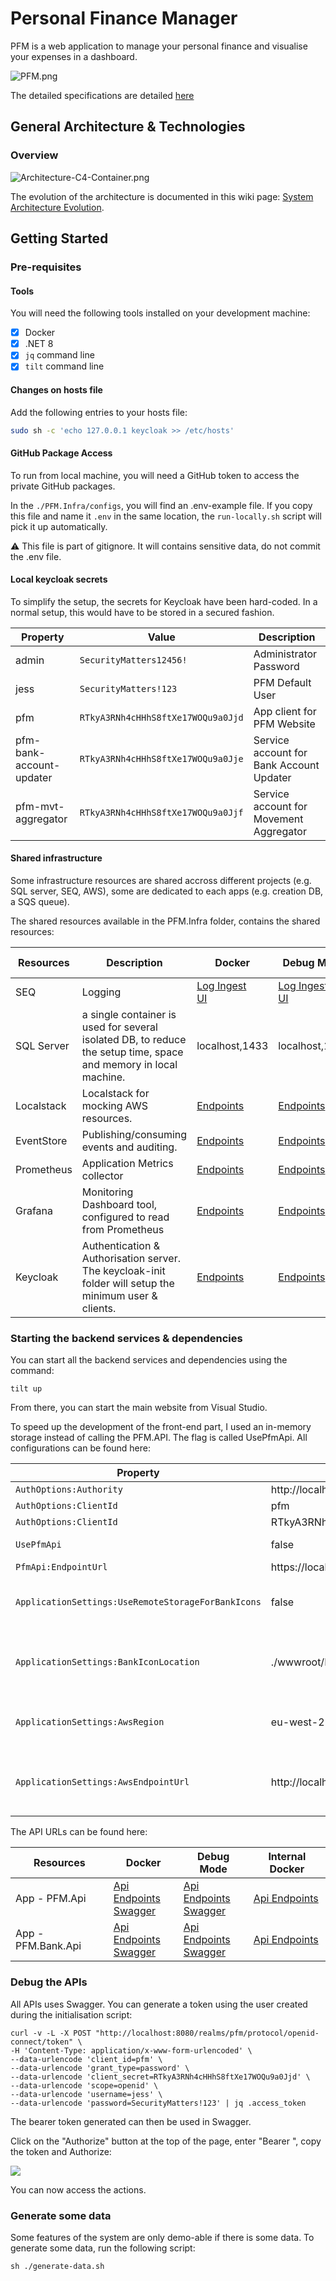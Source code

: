 # Personal Finance Manager

PFM is a web application to manage your personal finance and visualise your expenses in a dashboard. 

![PFM.png](./Documentation/Pictures/PFM-Reboot.png)

The detailed specifications are detailed [here](https://github.com/JM89/personalfinancemanager/wiki/Functional-Requirements)

## General Architecture & Technologies

### Overview

![Architecture-C4-Container.png](/Documentation/Pictures/Architecture/Architecture-C4-Container.png)

The evolution of the architecture is documented in this wiki page: [System Architecture Evolution](https://github.com/JM89/personalfinancemanager/wiki/System-Architecture-Evolution). 

## Getting Started

### Pre-requisites

#### Tools

You will need the following tools installed on your development machine:
- [x] Docker
- [x] .NET 8
- [x] `jq` command line
- [x] `tilt` command line

#### Changes on hosts file

Add the following entries to your hosts file:

```sh
sudo sh -c 'echo 127.0.0.1 keycloak >> /etc/hosts'
```

#### GitHub Package Access

To run from local machine, you will need a GitHub token to access the private GitHub packages. 

In the `./PFM.Infra/configs`, you will find an .env-example file. If you copy this file and name it `.env` in the same location, the `run-locally.sh` script will pick it up automatically. 

:warning: This file is part of gitignore. It will contains sensitive data, do not commit the .env file. 

#### Local keycloak secrets

To simplify the setup, the secrets for Keycloak have been hard-coded. In a normal setup, this would have to be stored in a secured fashion. 

|Property|Value|Description|
|---|---|---|
|admin|`SecurityMatters12456!`|Administrator Password|
|jess|`SecurityMatters!123`|PFM Default User|
|pfm|`RTkyA3RNh4cHHhS8ftXe17WOQu9a0Jjd`|App client for PFM Website|
|pfm-bank-account-updater|`RTkyA3RNh4cHHhS8ftXe17WOQu9a0Jje`|Service account for Bank Account Updater|
|pfm-mvt-aggregator|`RTkyA3RNh4cHHhS8ftXe17WOQu9a0Jjf`|Service account for Movement Aggregator|

#### Shared infrastructure

Some infrastructure resources are shared accross different projects (e.g. SQL server, SEQ, AWS), some are dedicated to each apps (e.g. creation DB, a SQS queue). 

The shared resources available in the PFM.Infra folder, contains the shared resources:

|Resources|Description|Docker|Debug Mode|Internal Docker|
|---|---|---|---|---|
|SEQ|Logging|[Log Ingest](http://localhost:5341)<br/>[UI](http://localhost:80)|[Log Ingest](http://localhost:5341)<br/>[UI](http://localhost:80)|[Log Ingest](http://seq:5341)|
|SQL Server|a single container is used for several isolated DB, to reduce the setup time, space and memory in local machine. |localhost,1433|localhost,1433|db-server,1433|
|Localstack|Localstack for mocking AWS resources.|[Endpoints](http://localhost:4566)|[Endpoints](http://localhost:4566)|[Endpoints](http://localstack:4566)|
|EventStore|Publishing/consuming events and auditing.|[Endpoints](http://localhost:2113)|[Endpoints](http://localhost:2113/)|[Endpoints](http://eventstore:2113)|
|Prometheus|Application Metrics collector|[Endpoints](http://localhost:9090)|[Endpoints](http://localhost:9090)|[Endpoints](http://prometheus:9090)|
|Grafana|Monitoring Dashboard tool, configured to read from Prometheus|[Endpoints](http://localhost:3000)|[Endpoints](http://localhost:3000)|[Endpoints](http://grafana:3000)|
|Keycloak|Authentication & Authorisation server. The keycloak-init folder will setup the minimum user & clients. |[Endpoints](http://localhost:8080)|[Endpoints](http://localhost:8080)|[Endpoints](http://keycloak:8080)|

### Starting the backend services & dependencies

You can start all the backend services and dependencies using the command: 

```shell
tilt up
```

From there, you can start the main website from Visual Studio. 

To speed up the development of the front-end part, I used an in-memory storage instead of calling the PFM.API. The flag is called UsePfmApi. All configurations can be found here:

|Property|Default Value|Configration|
|---|---|---|
|`AuthOptions:Authority`|http://localhost:8080/realms/pfm|SSO Authority|
|`AuthOptions:ClientId`|pfm|PFM Client ID|
|`AuthOptions:ClientId`|RTkyA3RNh4cHHhS8ftXe17WOQu9a0Jjd|PFM Client Secret|
|`UsePfmApi`|false|If disabled, use in-memory storage|
|`PfmApi:EndpointUrl`|https://localhost:4431/|PFM API Docker Endpoint.|
|`ApplicationSettings:UseRemoteStorageForBankIcons`|false|If disabled, use local system. We need to put metrics to measure latency and optimise before re-enabling this. |
|`ApplicationSettings:BankIconLocation`|./wwwroot/Resources/bank_icons|If UseRemoteStorageForBankIcons is enabled, use the s3 bucket name for the location: pfm-website-bank-icons|
|`ApplicationSettings:AwsRegion`|eu-west-2|If UseRemoteStorageForBankIcons is enabled, s3 bucket AWS region (localstack init setup)|
|`ApplicationSettings:AwsEndpointUrl`|http://localhost:4566|If UseRemoteStorageForBankIcons is enabled, s3 bucket AWS endpoint url (localstack init setup)|

The API URLs can be found here:

|Resources|Docker|Debug Mode|Internal Docker|
|---|---|---|---|
|App - PFM.Api|[Api Endpoints](https://localhost:4431/api)<br/>[Swagger](https://localhost:4431/swagger/index.html)|[Api Endpoints](https://localhost:7098/api)<br/>[Swagger](https://localhost:4431/swagger/index.html)|[Api Endpoints](https://pfm-api:4431/api)|
|App - PFM.Bank.Api|[Api Endpoints](https://localhost:7099/api)<br/>[Swagger](https://localhost:7099/swagger/index.html)|[Api Endpoints](https://localhost:50001/api)<br/>[Swagger](http://localhost:50001/swagger/index.html)|[Api Endpoints](http://pfm-bank-api:50001/api)|

### Debug the APIs

All APIs uses Swagger. You can generate a token using the user created during the initialisation script: 

```shell
curl -v -L -X POST "http://localhost:8080/realms/pfm/protocol/openid-connect/token" \
-H 'Content-Type: application/x-www-form-urlencoded' \
--data-urlencode 'client_id=pfm' \
--data-urlencode 'grant_type=password' \
--data-urlencode 'client_secret=RTkyA3RNh4cHHhS8ftXe17WOQu9a0Jjd' \
--data-urlencode 'scope=openid' \
--data-urlencode 'username=jess' \
--data-urlencode 'password=SecurityMatters!123' | jq .access_token
```

The bearer token generated can then be used in Swagger.

Click on the "Authorize" button at the top of the page, enter "Bearer ", copy the token and Authorize:

![](../Documentation/Pictures/API-BearerToken.PNG)

You can now access the actions.

### Generate some data

Some features of the system are only demo-able if there is some data. To generate some data, run the following script:

```shell
sh ./generate-data.sh
```
